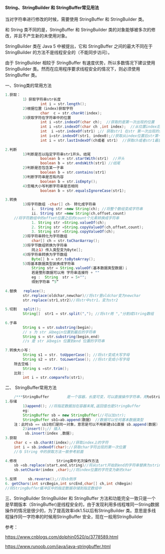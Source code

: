 #### String、StringBuilder 和 StringBuffer常见用法



当对字符串进行修改的时候，需要使用 StringBuffer 和 StringBuilder 类。

和 String 类不同的是，StringBuffer 和 StringBuilder 类的对象能够被多次的修改，并且不产生新的未使用对象。

StringBuilder 类在 Java 5 中被提出，它和 StringBuffer 之间的最大不同在于 StringBuilder 的方法不是线程安全的（不能同步访问）。

由于 StringBuilder 相较于 StringBuffer 有速度优势，所以多数情况下建议使用 StringBuilder 类。然而在应用程序要求线程安全的情况下，则必须使用 StringBuffer 类。

一、String类的常用方法

```java
1.获取：
        1）获取字符串str长度
                int i = str.length();
        2)根据位置（index)获取字符
                char  c = str.charAt(index);
        3)获取字符在字符串中的位置
                int i =str.indexOf(char ch);  //获取的是第一次出现的位置
                int i =str.indexOf(char ch ,int index);  //从位置index后获取ch出现的第一次的位置
                int  i =str.indexOf(str1) ;// 获取str1 在str 第一次出现的位置
                int i=str.indexOf(str1, index0);//获取从index位置后str第一次出现的位置
                int i = str.lastIndexOf(ch或者 str1)  //获取ch或者str1最后出现的位置
 
2.判断
        1)判断是否以指定字符串str1开头、结尾
                boolean b = str.startWith(str1)  //开头
                boolean b = str.endsWith(str1) //结尾
        2)判断是否包含某一子串
                boolean b = str.contains(str1)
        3)判断字符串是否有内容
                boolean b = str.isEmpty();
        4)忽略大小写判断字符串是否相同
                boolean b = str.equalsIgnoreCase(str1);
 
3.转换
        1)将字符数组 -char[] ch- 转化成字符串
            i.  String str =new String(ch); //将整个数组变成字符串
            ii. String str =new String(ch,offset,count)
    //将字符数组中的offset位置之后的count个元素转换成字符串  
            1. String str =String.valueOf(ch);
            2. String str =String.copyValueOf(ch,offset,count);
            3. String str =String.copyValueOf(ch);
        2)将字符串转化为字符数组
            char[] ch = str.toCharAarray();
        3)将字节数组转换为字符串
            同上1) 传入类型变为Byte[];
        4)将字符串转换为字节数组
            Byte[] b = str.toByteArray();
        5)将基本数据类型装换成字符串
            String str = String.valueOf(基本数据类型数据)；
            若是整形数据可以用 字符串连接符 + "" 
            eg :  String  str = 5+"";
            得到字符串 “5”   
 
4.替换   replace();
        str.replace(oldchar,newchar)//将str里oldchar变为newchar
        str.replace(str1,str2)//将str中str1，变为str2
 
5.切割   split();
        String[]  str1 = str.split(","); //将str用 ","分割成String数组
 
6.子串
        String s = str.substring(begin);
        // s 为 str 从begin位置到最后的字符串
        String s = str.substring(begin,end)
        //s 是 str 从begin 位置到end 位置的字符串
 
7.转换大小写：
        String s1 = str. toUpperCase(); //将str变成大写字母
        String s2 = str. toLowerCase(); //将str变成小写字母
    除去空格：
        String s =str.trim();
    比较：
        int i = str.compareTo(str1);


```

二、 StringBuffer常用方法

```java
    /***StringBuffer        是一个容器，长度可变，可以直接操作字符串，用toString方法变为字符串 **/
1.存储
        1)append(); //将指定数据加在容器末尾,返回值也是StringBuffer
        eg:
        StringBuffer sb = new StringBuffer(//可以加str);
        StringBuffer sb1=ab.append(数据） //数据可以任何基本数据类型
    注：此时sb == sb1他们是同一对象，意思是可以不用新建sb1直接 sb.append(数据) 使用时之后接使用sb
		2)insert();// 插入
   		 sb.insert(index ,数据);
3.获取
    char c = sb.charAt(index);//获取index上的字符
    int i = sb.indexOf(char)://获取char字符出现的第一次位置
    //与 String 中的获取方法一致参考前面
 
4.修改                  String类中无次操作方法
    sb =sb.replace(start,end,string)//将从start开始到end的字符串替换为string；
    sb.setCharAr(index ,char);//将index位置的字符变为新的char
 
5.反转     sb.reverse();//将sb倒序
6. getChars(int srcBegin,int srcEnd,char[] ch,int chBegin)
//将StringBuffer缓冲区中的指定数据存储到指定数组中
```

三、StringBuilder 
StringBuilder 和 StringBuffer 方法和功能完全一致只是一个是早期版本（StringBuffer)是线程安全的，由于发现利用多线程堆同一String数据操作的情况是很少的，为了提高效率idk1.5以后有StringBuilder 类。意思是多线程操作同一字符串的时候用StringBuffer 安全，现在一般用StringBuilder



参考：

https://www.cnblogs.com/dolphin0520/p/3778589.html

https://www.runoob.com/java/java-stringbuffer.html